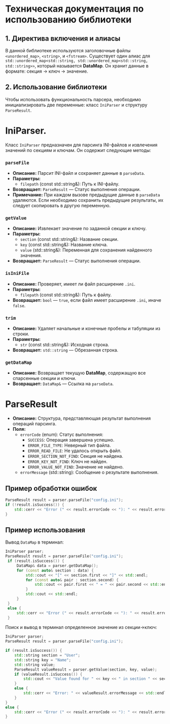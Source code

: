 # Техническая документация по использованию библиотеки

## 1. Директива включения и алиасы

В данной библиотеке используются заголовочные файлы `<unordered_map>`, `<string>`, и `<fstream>`. 
Существует один алиас для `std::unordered_map<std::string, std::unordered_map<std::string, std::string>>`, который называется **DataMap**. Он хранит данные в формате: секция -> ключ -> значение.

## 2. Использование библиотеки
Чтобы использовать функциональность парсера, необходимо инициализировать две переменные: класс `IniParser` и структуру `ParseResult`.

# IniParser.
Класс `IniParser` предназначен для парсинга INI-файлов и извлечения значений по секциям и ключам. Он содержит следующие методы:

### `parseFile`

- **Описание:** Парсит INI-файл и сохраняет данные в `parseData`.
- **Параметры:**
  - `filepath` (const std::string&): Путь к INI-файлу.
- **Возвращает:** `ParseResult` — Статус выполнения операции.
- **Примечание:** При каждом вызове предыдущие данные в `parseData` удаляются. Если необходимо сохранить предыдущие результаты, их следует скопировать в другую переменную.

### `getValue`

- **Описание:** Извлекает значение по заданной секции и ключу.
- **Параметры:**
  - `section` (const std::string&): Название секции.
  - `key` (const std::string&): Название ключа.
  - `value` (std::string&): Переменная для сохранения найденного значения.
- **Возвращает:** `ParseResult` — Статус выполнения операции.

### `isIniFile`

- **Описание:** Проверяет, имеет ли файл расширение `.ini`.
- **Параметры:**
  - `filepath` (const std::string&): Путь к файлу.
- **Возвращает:** `bool` — `true`, если файл имеет расширение `.ini`, иначе `false`.

### `trim`

- **Описание:** Удаляет начальные и конечные пробелы и табуляции из строки.
- **Параметры:**
  - `str` (const std::string&): Исходная строка.
- **Возвращает:** `std::string` — Обрезанная строка.

### `getDataMap`

- **Описание:** Возвращает текущую **DataMap**, содержащую все спарсенные секции и ключи.
- **Возвращает:** `DataMap&` — Ссылка на `parseData`.

# ParseResult

- **Описание:** Структура, представляющая результат выполнения операций парсинга.
- **Поля:**
  - `errorCode` (enum): Статус выполнения:
    - `SUCCESS`: Операция завершена успешно.
    - `ERROR_FILE_TYPE`: Неверный тип файла.
    - `ERROR_READ_FILE`: Не удалось открыть файл.
    - `ERROR_SECTION_NOT_FIND`: Секция не найдена.
    - `ERROR_KEY_NOT_FIND`: Ключ не найден.
    - `ERROR_VALUE_NOT_FIND`: Значение не найдено.
  - `errorMessage` (std::string): Сообщение о результате выполнения.

## Пример обработки ошибок

```cpp
ParseResult result = parser.parseFile("config.ini");
if (!result.isSuccess()) {
    std::cerr << "Error (" << result.errorCode << "): " << result.errorMessage << std::endl;
}
```
## Пример использования

Вывод `DataMap` в терминал:
```cpp
IniParser parser;
ParseResult result = parser.parseFile("config.ini");
 if (result.isSuccess()) {
     DataMap& data = parser.getDataMap();
     for (const auto& section : data) {
         std::cout << "[" << section.first << "]" << std::endl;
         for (const auto& pair : section.second) {
             std::cout << pair.first << " = " << pair.second << std::endl;
         }
         std::cout << std::endl;
     }    
 }
 else {
     std::cerr << "Error (" << result.errorCode << "): " << result.errorMessage << std::endl;
 }
```
Поиск и вывод в терминал определенное значение из секции->ключ:
```cpp
IniParser parser;
ParseResult result = parser.parseFile("config.ini");

if (result.isSuccess()) {
    std::string section = "User";
    std::string key = "Name";
    std::string value;
    ParseResult valueResult = parser.getValue(section, key, value);
    if (valueResult.isSuccess()) {
        std::cout << "Value found for " << key << " in section " << section << " = " << value << std::endl;
    }
    else {
        std::cerr << "Error: " << valueResult.errorMessage << std::endl;
    }
}
else {
    std::cerr << "Error (" << result.errorCode << "): " << result.errorMessage << std::endl;
}
```
